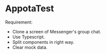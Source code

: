 # AppotaTest
Requirement:
- Clone a screen of Messenger's group chat.
- Use Typescript.
- Split components in right way.
- Clear mock data.

